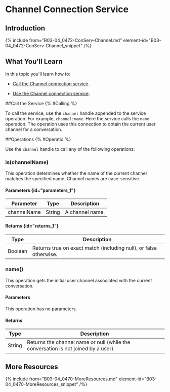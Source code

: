 # Channel Connection Service

## Introduction

{% include from="B03-04_0472-ConServ-Channel.md" element-id="B03-04_0472-ConServ-Channel_snippet" /%}

## What You'll Learn

In this topic you'll learn how to:

* [Call the Channel connection service](#Calling).

* [Use the Channel connection service](#Operatio).

##Call the Service {% #Calling %}

To call the service, use the `channel` handle appended to the service operation. For example, `channel:name`. Here the service calls the `name` operation. The operation uses this connection to obtain the current user channel for a conversation.

##Operations {% #Operatio %}

Use the `channel` handle to call any of the following operations:

### is(channelName)

This operation determines whether the name of the current channel matches the specified name. Channel names are case-sensitive.

#### Parameters {id="parameters_1"}

|  Parameter  |  Type  |   Description   |
|-------------|--------|-----------------|
| channelName | String | A channel name. |

#### Returns {id="returns_1"}

|  Type   |                            Description                            |
|---------|-------------------------------------------------------------------|
| Boolean | Returns true on exact match (including null), or false otherwise. |

### name()

This operation gets the initial user channel associated with the current conversation.

#### Parameters

This operation has no parameters.

#### Returns

|  Type  |                                    Description                                     |
|--------|------------------------------------------------------------------------------------|
| String | Returns the channel name or null (while the conversation is not joined by a user). |

## More Resources

{% include from="B03-04_0470-MoreResources.md" element-id="B03-04_0470-MoreResources_snippet" /%}
